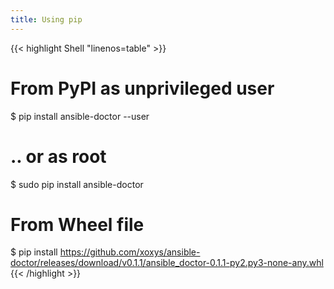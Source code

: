 ```yaml
---
title: Using pip
---
```


<!-- prettier-ignore-start -->
<!-- markdownlint-disable -->
<!-- spellchecker-disable -->
{{< highlight Shell "linenos=table" >}}
# From PyPI as unprivileged user
$ pip install ansible-doctor --user

# .. or as root
$ sudo pip install ansible-doctor

# From Wheel file
$ pip install https://github.com/xoxys/ansible-doctor/releases/download/v0.1.1/ansible_doctor-0.1.1-py2.py3-none-any.whl
{{< /highlight >}}
<!-- spellchecker-enable -->
<!-- markdownlint-restore -->
<!-- prettier-ignore-end -->
